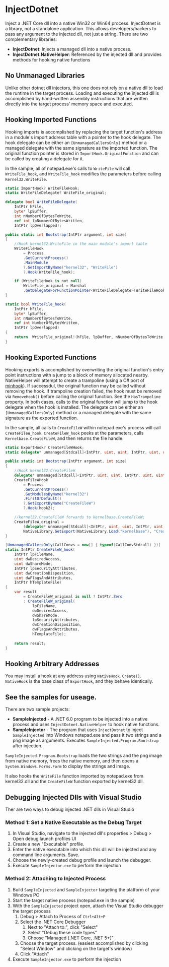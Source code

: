 # InjectDotnet

Inject a .NET Core dll into a native Win32 or Win64 process. InjectDotnet is a library, not a standalone application. This allows developers/hackers to pass any argument to the injected dll, not just a string. There are two complementary libraries:

- **InjectDotnet**: Injects a managed dll into a native process.
- **InjectDotnet.NativeHelper**: Referenced by the injected dll and provides methods for hooking native functions

## No Unmanaged Libraries

Unlike other dotnet dll injectors, this one does not rely on a native dll to load the runtime in the target process. Loading and executing the injected dll is accomplished by hand-written assembly instructions that are written directly into the target process' memory space and executed.

## Hooking Imported Functions
Hooking imports is accomplished by replacing the target function's address in a module's import address table with a pointer to the hook delegate. The hook delegate can be either an `[UnmanagedCallersOnly]` method or a managed delegate with the same signature as the imported function. The original function pointer is stored in `ImportHook.OriginalFunction` and can be called by creating a delegate for it.

In the sample, all of notepad.exe's calls to `WriteFile` will call `WriteFile_hook`, and `WriteFile_hook` modifies the parameters before calling `Kernel32.WriteFile`.

```C#
static ImportHook? WriteFileHook;
static WriteFileDelegate? WriteFile_original;

delegate bool WriteFileDelegate(
    IntPtr hFile,
    byte* lpBuffer,
    int nNumberOfBytesToWrite,
    ref int lpNumberOfBytesWritten,
    IntPtr lpOverlapped);

public static int Bootstrap(IntPtr argument, int size)
{
    //Hook kernel32.WriteFile in the main module's import table
    WriteFileHook
        = Process
        .GetCurrentProcess()
        .MainModule
        ?.GetImportByName("kernel32", "WriteFile")
        ?.Hook(WriteFile_hook);

    if (WriteFileHook is not null)
        WriteFile_original = Marshal
        .GetDelegateForFunctionPointer<WriteFileDelegate>(WriteFileHook.OriginalFunction);
}

static bool WriteFile_hook(
    IntPtr hFile,
    byte* lpBuffer,
    int nNumberOfBytesToWrite,
    ref int NumberOfBytesWritten,
    IntPtr lpOverlapped)
{
    return  WriteFile_original!(hFile, lpBuffer, nNumberOfBytesToWrite, ref NumberOfBytesWritten, lpOverlapped);
}
```
## Hooking Exported Functions

Hooking exports is accomplished by overwriting the original function's entry point instructions with a jump to a block of memory allocated nearby. NativeHelper will attempt to create a trampoline (using a C# port of [minhook](https://github.com/TsudaKageyu/minhook)). If successdul, the original function may be called without removing the hook. If trampoline creation failed, the hook must be removed via `RemoveHook()` before calling the original function. See the `HasTrampoline` property. In both cases, calls to the original function will jump to the hook delegate when the hook is installed. The delegate can be either an `[UnmanagedCallersOnly]` method or a managed delegate with the same signature as the exported function.

In the sample, all calls to `CreateFileW` within notepad.exe's process will call `CreateFileW_hook`. `CreateFileW_hook` peeks at the parameters, calls `Kernelbase.CreateFileW`,  and then returns the file handle.

```C#
static ExportHook? CreateFileWHook;
static delegate* unmanaged[Stdcall]<IntPtr, uint, uint, IntPtr, uint, uint, IntPtr, IntPtr> CreateFileW_original;

public static int Bootstrap(IntPtr argument, int size)
{
    //Hook kernel32.CreateFileW
    delegate* unmanaged[Stdcall]<IntPtr, uint, uint, IntPtr, uint, uint, IntPtr, IntPtr> hook2 = &CreateFileW_hook;
    CreateFileWHook
        = Process
        .GetCurrentProcess()
        .GetModulesByName("kernel32")
        .FirstOrDefault()
        ?.GetExportByName("CreateFileW")
        ?.Hook(hook2);

    //kernel32.CreateFileW forwards to kernelbase.CreateFileW;
    CreateFileW_original =
        (delegate* unmanaged[Stdcall]<IntPtr, uint, uint, IntPtr, uint, uint, IntPtr, IntPtr>)
        NativeLibrary.GetExport(NativeLibrary.Load("kernelbase"), "CreateFileW");
}

[UnmanagedCallersOnly(CallConvs = new[] { typeof(CallConvStdcall) })]
static IntPtr CreateFileW_hook(
    IntPtr lpFileName,
    uint dwDesiredAccess,
    uint dwShareMode,
    IntPtr lpSecurityAttributes,
    uint dwCreationDisposition,
    uint dwFlagsAndAttributes,
    IntPtr hTemplateFile)
{
    var result
        = CreateFileW_original is null ? IntPtr.Zero
        : CreateFileW_original(
            lpFileName,
            dwDesiredAccess,
            dwShareMode,
            lpSecurityAttributes,
            dwCreationDisposition,
            dwFlagsAndAttributes,
            hTemplateFile);
                
    return result;
}
```
## Hooking Arbitrary Addresses

You may install a hook at any address using `NativeHook.Create()`. `NativeHook` is the base class of `ExportHook`, and they behave identically.

## See the samples for useage.
There are two sample projects:
- **SampleInjected** - A .NET 6.0 program to be injected into a native process and uses `InjectDotnet.NativeHelper` to hook native functions.
- **SampleInjector** - The program that uses `InjectDotnet` to inject `SampleInjected` into Windows notepad.exe and pass it two strings and a png image as arguments. Executes `SampleInjected.Program.Bootstrap` after injection. 

`SampleInjected.Program.Bootstrap` loads the two strings and the png image from native memory, frees the native memory, and then opens a `System.Windows.Forms.Form` to display the strings and image.

It also hooks the `WriteFile` function imported by notepad.exe from kernel32.dll and the `CreateFileW` function exported by kernel32.dll.

## Debugging Injected Dlls with Visual Studio

Ther are two ways to debug injected .NET dlls in Visual Studio

### Method 1: Set a Native Executable as the Debug Target
1. In Visual Studio, navigate to the injected dll's properties > Debug > Open debug launch profiles UI
2. Create a new "Executable" profile.
3. Enter the native executable into which this dll will be injected and any command line arguments. Save.
4. Choose the newly-created debug profile and launch the debugger.
5. Execute `SampleInjector.exe` to perform the injection

### Method 2: Attaching to Injected Process

1. Build  `SampleInjected` and `SampleInjector` targeting the platform of your Windows PC
2. Start the target native process (notepad.exe in the sample)
3. With the `SampleInjected` project open, attach the Visual Studio debugger the target process
    1. Debug > Attach to Process of `Ctrl+Alt+P`
    2. Select the .NET Core Debugger
        1. Next to "Attach to:", click "Select"
        2. Select "Debug these code types"
        3. Choose "Managed (.NET Core, .NET 5+)"
    3. Choose the target process. (easiest accomplished by clicking "Select Window" and clicking on the target's window)
    4. Click "Attach"
4. Execute `SampleInjector.exe` to perform the injection

